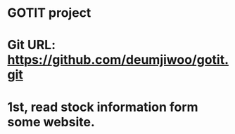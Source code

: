 # GOTIT project
# Git URL: https://github.com/deumjiwoo/gotit.git
# 1st, read stock information form some website.
